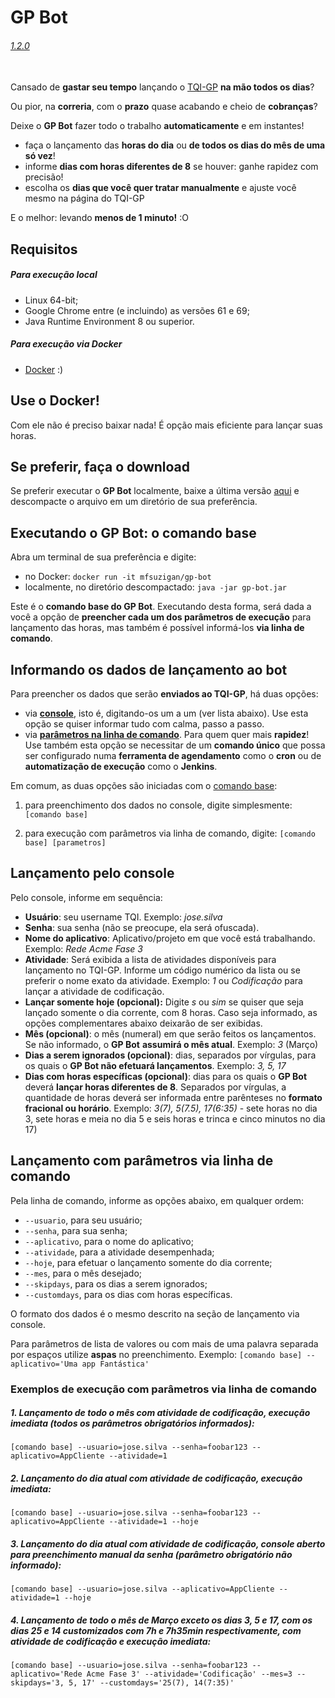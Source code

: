 # GP Bot
###### [1.2.0](docs/release_notes/1.2.0.md)
\
Cansado de **gastar seu tempo** lançando o [TQI-GP](https://helpdesk.tqi.com.br/sso/login.action) **na mão todos os dias**? 

Ou pior, na **correria**, com o **prazo** quase acabando e cheio de **cobranças**?

Deixe o **GP Bot** fazer todo o trabalho **automaticamente** e em instantes!

* faça o lançamento das **horas do dia** ou **de todos os dias do mês de uma só vez**!
* informe **dias com horas diferentes de 8** se houver: ganhe rapidez com precisão!
* escolha os **dias que você quer tratar manualmente** e ajuste você mesmo na página do TQI-GP

E o melhor: levando **menos de 1 minuto!** :O

## Requisitos
##### Para execução local
- Linux 64-bit;
- Google Chrome entre (e incluindo) as versões 61 e 69;
- Java Runtime Environment 8 ou superior.

##### Para execução via Docker
- [Docker](https://www.docker.com/get-started)  :)

## Use o Docker!
Com ele não é preciso baixar nada! É opção mais eficiente para lançar suas horas.

## Se preferir, faça o download
Se preferir executar o **GP Bot** localmente, baixe a última versão [aqui](release/gp-bot.zip?raw=true) e descompacte o arquivo em um diretório de sua preferência.

## Executando o GP Bot: o comando base <a name="comandoBase"></a>
Abra um terminal de sua preferência e digite:
- no Docker: `docker run -it mfsuzigan/gp-bot`
- localmente, no diretório descompactado: `java -jar gp-bot.jar`

Este é o **comando base do GP Bot**. Executando desta forma, será dada a você a opção de **preencher cada um dos parâmetros de execução** para lançamento das horas, mas também é possível informá-los **via linha de comando**.

## Informando os dados de lançamento ao bot
Para preencher os dados que serão **enviados ao TQI-GP**, há duas opções:

- via **[console](#lancamentoConsole)**, isto é, digitando-os um a um (ver lista abaixo). Use esta opção se quiser informar tudo com calma, passo a passo.
- via **[parâmetros na linha de comando](#lancamentoLinhaComando)**. Para quem quer mais **rapidez**! Use também esta opção se necessitar de um **comando único** que possa ser configurado numa **ferramenta de agendamento** como o **cron** ou de **automatização de execução** como o **Jenkins**.

Em comum, as duas opções são iniciadas com o [comando base](#comandoBase):

1. para preenchimento dos dados no console, digite simplesmente: `[comando base]`

2. para execução com parâmetros via linha de comando, digite: `[comando base] [parametros]`

## <a name="lancamentoConsole"></a>Lançamento pelo console 
Pelo console, informe em sequência:
- **Usuário**: seu username TQI. Exemplo: _jose.silva_
- **Senha**: sua senha (não se preocupe, ela será ofuscada).
- **Nome do aplicativo**: Aplicativo/projeto em que você está trabalhando. Exemplo: _Rede Acme Fase 3_
- **Atividade**: Será exibida a lista de atividades disponíveis para lançamento no TQI-GP. Informe um código numérico da lista ou se preferir o nome exato da atividade. Exemplo: _1_ ou _Codificação_ para lançar a atividade de codificação.
- **Lançar somente hoje (opcional):** Digite _s_ ou _sim_ se quiser que seja lançado somente o dia corrente, com 8 horas. Caso seja informado, as opções complementares abaixo deixarão de ser exibidas.
- **Mês (opcional)**: o mês (numeral) em que serão feitos os lançamentos. Se não informado, o **GP Bot** **assumirá o mês atual**. Exemplo: _3_ (Março)
- **Dias a serem ignorados (opcional)**: dias, separados por vírgulas, para os quais o **GP Bot não efetuará lançamentos**. Exemplo: _3, 5, 17_
- **Dias com horas específicas (opcional)**: dias para os quais o **GP Bot** deverá **lançar horas diferentes de 8**. Separados por vírgulas, a quantidade de horas deverá ser informada entre parênteses no **formato fracional ou horário**. Exemplo: _3(7), 5(7.5), 17(6:35)_  - sete horas no dia 3, sete horas e meia no dia 5 e seis horas e trinca e cinco minutos no dia 17)
   
## <a name="lancamentoLinhaComando"></a>Lançamento com parâmetros via linha de comando
Pela linha de comando, informe as opções abaixo, em qualquer ordem:

- `--usuario`, para seu usuário;
- `--senha`, para sua senha;
- `--aplicativo`, para o nome do aplicativo;
- `--atividade`, para a atividade desempenhada;
- `--hoje`, para efetuar o lançamento somente do dia corrente;
- `--mes`, para o mês desejado;
- `--skipdays`, para os dias a serem ignorados;
- `--customdays`, para os dias com horas específicas.

O formato dos dados é o mesmo descrito na seção de lançamento via console. 

Para parâmetros de lista de valores ou com mais de uma palavra separada por espaços utilize **aspas** no preenchimento. Exemplo: `[comando base] --aplicativo='Uma app Fantástica'`

### Exemplos de execução com parâmetros via linha de comando

##### 1. Lançamento de todo o mês com atividade de codificação, execução imediata (todos os parâmetros obrigatórios informados):

`[comando base] --usuario=jose.silva --senha=foobar123 --aplicativo=AppCliente --atividade=1`

##### 2. Lançamento do dia atual com atividade de codificação, execução imediata:

`[comando base] --usuario=jose.silva --senha=foobar123 --aplicativo=AppCliente --atividade=1 --hoje`

##### 3. Lançamento do dia atual com atividade de codificação, console aberto para preenchimento manual da senha (parâmetro obrigatório não informado):

`[comando base] --usuario=jose.silva --aplicativo=AppCliente --atividade=1 --hoje`

##### 4. Lançamento de todo o mês de Março exceto os dias  3, 5 e 17, com os dias 25 e 14 customizados com 7h e 7h35min respectivamente, com atividade de codificação e execução imediata:

`[comando base] --usuario=jose.silva --senha=foobar123 --aplicativo='Rede Acme Fase 3' --atividade='Codificação' --mes=3 --skipdays='3, 5, 17' --customdays='25(7), 14(7:35)'`